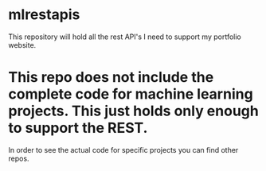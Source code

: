# mlrestapis

This repository will hold all the rest API's I need to support my portfolio website.

# This repo does not include the complete code for machine learning projects. This just holds only enough to support the REST. 

In order to see the actual code for specific projects you can find other repos.

